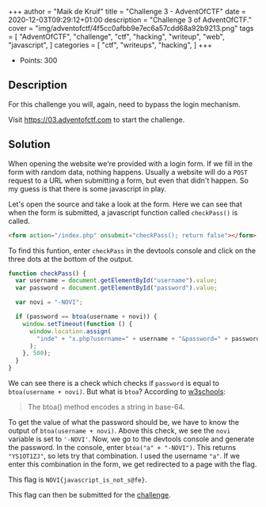 +++
author = "Maik de Kruif"
title = "Challenge 3 - AdventOfCTF"
date = 2020-12-03T09:29:12+01:00
description = "Challenge 3 of AdventOfCTF."
cover = "img/adventofctf/4f5cc0afbb9e7ec6a57cdd68a92b9213.png"
tags = [
    "AdventOfCTF",
    "challenge",
    "ctf",
    "hacking",
    "writeup",
    "web",
    "javascript",
]
categories = [
    "ctf",
    "writeups",
    "hacking",
]
+++

- Points: 300

## Description

For this challenge you will, again, need to bypass the login mechanism.

Visit <https://03.adventofctf.com> to start the challenge.

## Solution

When opening the website we're provided with a login form. If we fill in the form with random data, nothing happens. Usually a website will do a `POST` request to a URL when submitting a form, but even that didn't happen. So my guess is that there is some javascript in play.

Let's open the source and take a look at the form. Here we can see that when the form is submitted, a javascript function called `checkPass()` is called.

```html
<form action="/index.php" onsubmit="checkPass(); return false"></form>
```

To find this funtion, enter `checkPass` in the devtools console and click on the three dots at the bottom of the output.

```js
function checkPass() {
  var username = document.getElementById("username").value;
  var password = document.getElementById("password").value;

  var novi = "-NOVI";

  if (password == btoa(username + novi)) {
    window.setTimeout(function () {
      window.location.assign(
        "inde" + "x.php?username=" + username + "&password=" + password
      );
    }, 500);
  }
}
```

We can see there is a check which checks if `password` is equal to `btoa(username + novi)`. But what is `btoa`? According to [w3schools](https://www.w3schools.com/jsref/met_win_btoa.asp):

> The btoa() method encodes a string in base-64.

To get the value of what the password should be, we have to know the output of `btoa(username + novi)`. Above this check, we see the `novi` variable is set to `'-NOVI'`. Now, we go to the devtools console and generate the password. In the console, enter `btoa("a" + "-NOVI")`. This returns `"YS1OT1ZJ"`, so lets try that combination. I used the username `"a"`. If we enter this combination in the form, we get redirected to a page with the flag.

This flag is `NOVI{javascript_is_not_s@fe}`.

This flag can then be submitted for the [challenge](https://ctfd.adventofctf.com/challenges#3-4).
